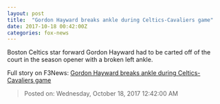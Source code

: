 ```yaml
---
layout: post
title:  "Gordon Hayward breaks ankle during Celtics-Cavaliers game"
date: 2017-10-18 00:42:00Z
categories: fox-news
---
```


Boston Celtics star forward Gordon Hayward had to be carted off of the court in the season opener with a broken left ankle.


Full story on F3News: [Gordon Hayward breaks ankle during Celtics-Cavaliers game](http://www.f3nws.com/n/ndegND)

> Posted on: Wednesday, October 18, 2017 12:42:00 AM
